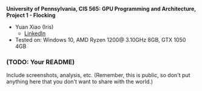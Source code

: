 **University of Pennsylvania, CIS 565: GPU Programming and Architecture,
Project 1 - Flocking**

* Yuan Xiao (Iris)
  - [LinkedIn](https://www.linkedin.com/in/yuan-xiao-iris97/)
* Tested on:  Windows 10, AMD Ryzen 1200@ 3.10GHz 8GB, GTX 1050 4GB

### (TODO: Your README)

Include screenshots, analysis, etc. (Remember, this is public, so don't put
anything here that you don't want to share with the world.)
